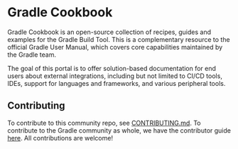 # Gradle Cookbook

Gradle Cookbook is an open-source collection of recipes, guides and examples for the Gradle Build Tool.
This is a complementary resource to the official Gradle User Manual, which covers core capabilities maintained by the Gradle team.

The goal of this portal is to offer solution-based documentation for end users about external integrations,
including but not limited to CI/CD tools, IDEs, support for languages and frameworks, and various peripheral tools.


## Contributing

To contribute to this community repo, see [CONTRIBUTING.md](./docs/CONTRIBUTING.md).
To contribute to the Gradle community as whole, we have the contributor guide [here](https://community.gradle.org/contributing/).
All contributions are welcome!
